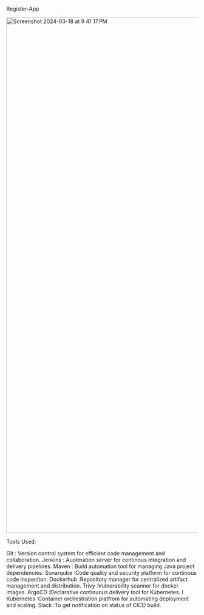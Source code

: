 Register-App

<img width="1355" alt="Screenshot 2024-03-18 at 9 41 17 PM" src="https://github.com/kalis30nov/app-register/assets/129021438/6e896220-6c4b-4912-ad5f-8f98c5b498cb">




Tools Used:

Git        : Version control system for efficient code management and collaboration.
Jenkins    : Auotmation server for continous integration and delivery pipelines.
Maven      : Build automation tool for managing Java project dependencies.
Sonarqube  :Code quality and security platform for continous code inspection.
Dockerhub  :Repository manager for centralized artifact management and distribution.
Trivy      :Vulnerability scanner for docker images.
ArgoCD     :Declarative continuous delivery tool for Kubernetes. I
Kubernetes :Container orchestration platfrom for automating deployment and scaling.
Slack      :To get notification on status of CICD build.





